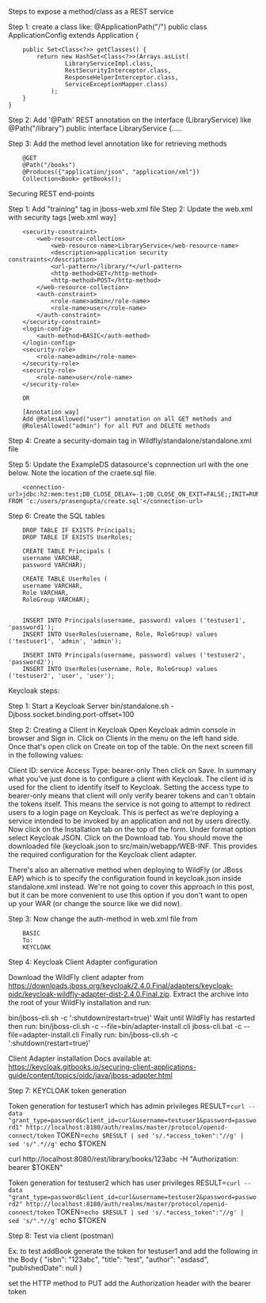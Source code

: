 Steps to expose a method/class as a REST service

Step 1: create a class like:
	@ApplicationPath("/")
	public class ApplicationConfig extends Application {
		
	    public Set<Class<?>> getClasses() {
	        return new HashSet<Class<?>>(Arrays.asList(
	        		LibraryServiceImpl.class, 
	        		RestSecurityInterceptor.class, 
	        		ResponseHelperInterceptor.class, 
	        		ServiceExceptionMapper.class)
	        	);
	    }
	}
	
Step 2: Add '@Path' REST annotation on the interface (LibraryService) like 
			@Path("/library")
			public interface LibraryService {.....

Step 3:	Add the method level annotation like for retrieving methods
 
		@GET
		@Path("/books")
		@Produces({"application/json", "application/xml"})
		Collection<Book> getBooks();	
		
		
		
		
		
Securing REST end-points

Step 1: Add "<security-domain>training</security-domain>" tag in jboss-web.xml file
Step 2: Update the web.xml with security tags [web.xml way]

		<security-constraint>
			<web-resource-collection>
				<web-resource-name>LibraryService</web-resource-name>
				<description>application security constraints</description>
				<url-pattern>/library/*</url-pattern>
				<http-method>GET</http-method>
				<http-method>POST</http-method>
			</web-resource-collection>
			<auth-constraint>
				<role-name>admin</role-name>
				<role-name>user</role-name>
			</auth-constraint>
		</security-constraint>
		<login-config>
			<auth-method>BASIC</auth-method>
		</login-config>
		<security-role>
			<role-name>admin</role-name>
		</security-role>
		<security-role>
			<role-name>user</role-name>
		</security-role>
		
		OR
		
		[Annotation way]
		Add @RolesAllowed("user") annotation on all GET methods and 
		@RolesAllowed("admin") for all PUT and DELETE methods
		
Step 4: Create a security-domain tag in Wildfly/standalone/standalone.xml file
	<security-domain name="training" cache-type="default">
        <authentication>
            <login-module code="org.jboss.security.auth.spi.DatabaseServerLoginModule" flag="required">
                <module-option name="dsJndiName" value="java:jboss/datasources/ExampleDS"/>
                <module-option name="principalsQuery" value="select passwd from Users username where username=?"/>
                <module-option name="rolesQuery" value="select userRoles, RoleGroup from UserRoles where username=?"/>
                <module-option name="hashEncoding" value="base64"/>
                <module-option name="hashUserPassword" value="false"/>
            </login-module>
        </authentication>
    </security-domain>
    
Step 5: Update the ExampleDS datasource's copnnection url with the one below. Note the location of the 		craete.sql file.

		<connection-url>jdbc:h2:mem:test;DB_CLOSE_DELAY=-1;DB_CLOSE_ON_EXIT=FALSE;;INIT=RUNSCRIPT FROM 'c:/users/prasengupta/create.sql'</connection-url>
		
Step 6: Create the SQL tables

		DROP TABLE IF EXISTS Principals;
		DROP TABLE IF EXISTS UserRoles;
		
		CREATE TABLE Principals (
		username VARCHAR, 
		password VARCHAR);
		
		CREATE TABLE UserRoles (
		username VARCHAR, 
		Role VARCHAR, 
		RoleGroup VARCHAR);
		
		
		INSERT INTO Principals(username, password) values ('testuser1', 'password1');
		INSERT INTO UserRoles(username, Role, RoleGroup) values ('testuser1', 'admin', 'admin');
		
		INSERT INTO Principals(username, password) values ('testuser2', 'password2');
		INSERT INTO UserRoles(username, Role, RoleGroup) values ('testuser2', 'user', 'user');



Keycloak steps:

	
Step 1: Start a Keycloak Server
		bin/standalone.sh -Djboss.socket.binding.port-offset=100

Step 2: Creating a Client in Keycloak
Open Keycloak admin console in browser and Sign in. Click on Clients in the menu on the left hand side. Once that's open click on Create on top of the table. On the next screen fill in the following values:

Client ID: service
Access Type: bearer-only
Then click on Save. In summary what you've just done is to configure a client with Keycloak. The client id is used for the client to identify itself to Keycloak. Setting the access type to bearer-only means that client will only verify bearer tokens and can't obtain the tokens itself. This means the service is not going to attempt to redirect users to a login page on Keycloak. This is perfect as we're deploying a service intended to be invoked by an application and not by users directly.
Now click on the Installation tab on the top of the form. Under format option select Keycloak JSON. Click on the Download tab. You should move the downloaded file (keycloak.json to src/main/webapp/WEB-INF. This provides the required configuration for the Keycloak client adapter.

There's also an alternative method when deploying to WildFly (or JBoss EAP) which is to specify the configuration found in keycloak.json inside standalone.xml instead. We're not going to cover this approach in this post, but it can be more convenient to use this option if you don't want to open up your WAR (or change the source like we did now).

Step 3: Now change the auth-method in web.xml file from 

		BASIC
		To:
		KEYCLOAK
	

Step 4: Keycloak Client Adapter configuration

Download the WildFly client adapter from https://downloads.jboss.org/keycloak/2.4.0.Final/adapters/keycloak-oidc/keycloak-wildfly-adapter-dist-2.4.0.Final.zip. Extract the archive into the root of your WildFly installation and run:

bin/jboss-cli.sh -c ':shutdown(restart=true)'
Wait until WildFly has restarted then run:
bin/jboss-cli.sh -c --file=bin/adapter-install.cli
jboss-cli.bat -c --file=adapter-install.cli
Finally run:
bin/jboss-cli.sh -c ':shutdown(restart=true)'
		
Client Adapter installation Docs available at:
https://keycloak.gitbooks.io/securing-client-applications-guide/content/topics/oidc/java/jboss-adapter.html

Step 7: KEYCLOAK token generation

Token generation for testuser1 which has admin privileges
RESULT=`curl --data "grant_type=password&client_id=curl&username=testuser1&password=password1" http://localhost:8180/auth/realms/master/protocol/openid-connect/token`
TOKEN=`echo $RESULT | sed 's/.*access_token":"//g' | sed 's/".*//g'`
echo $TOKEN

curl http://localhost:8080/rest/library/books/123abc -H "Authorization: bearer $TOKEN"

Token generation for testuser2 which has user privileges
RESULT=`curl --data "grant_type=password&client_id=curl&username=testuser2&password=password2" http://localhost:8180/auth/realms/master/protocol/openid-connect/token`
TOKEN=`echo $RESULT | sed 's/.*access_token":"//g' | sed 's/".*//g'`
echo $TOKEN

Step 8: Test via client (postman)

Ex: to test addBook generate the token for testuser1 and add the following in the Body
{
  "isbn": "123abc",
  "title": "test",
  "author": "asdasd",
  "publishedDate": null
}

set the HTTP method to PUT
add the Authorization header with the bearer token